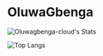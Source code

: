 # OluwaGbenga

![Oluwagbenga-cloud's Stats](https://github-readme-stats.vercel.app/api?username=Oluwagbenga-cloud&show_icons=true&include_all_commits=true&count_private=true&theme=radical)

![Top Langs](https://github-readme-stats.vercel.app/api/top-langs/?username=Oluwagbenga-cloud&layout=compact)
